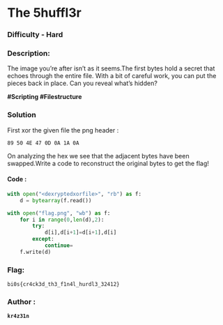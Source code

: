 # The 5huffl3r

### Difficulty -  **Hard**

### Description:
The image you’re after isn’t as it seems.The first bytes hold a secret that echoes through the entire file. With a bit of careful work, you can put the pieces back in place. Can you reveal what’s hidden?

**#Scripting #Filestructure**

### Solution

First xor the given file the png header :

`89 50 4E 47 0D 0A 1A 0A`

On analyzing the hex we see that the adjacent bytes have been swapped.Write a code to reconstruct the original bytes to get the flag!

#### Code :
```py
with open("<dexryptedxorfile>", "rb") as f:
    d = bytearray(f.read())

with open("flag.png", "wb") as f:
    for i in range(0,len(d),2):
        try:
            d[i],d[i+1]=d[i+1],d[i]
        except:
            continue=
    f.write(d)

```
### Flag:
``` bi0s{cr4ck3d_th3_f1n4l_hurdl3_32412} ```

### Author :

**```kr4z31n```**
